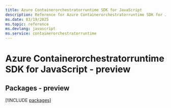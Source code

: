 ```yaml
---
title: Azure Containerorchestratorruntime SDK for JavaScript
description: Reference for Azure Containerorchestratorruntime SDK for JavaScript
ms.date: 03/19/2025
ms.topic: reference
ms.devlang: javascript
ms.service: containerorchestratorruntime
---
```

# Azure Containerorchestratorruntime SDK for JavaScript - preview
## Packages - preview
[!INCLUDE [packages](containerorchestratorruntime-index.md)]